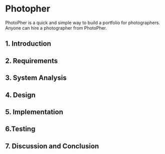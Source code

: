 # Photopher
PhotoPher is a quick and simple way to build a portfolio for photographers. Anyone can hire a photographer from PhotoPher.

##  1. Introduction
##  2. Requirements
##  3. System Analysis
##  4. Design
##  5. Implementation
##  6.Testing
##  7. Discussion and Conclusion
